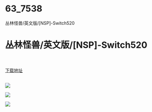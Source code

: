 # 63_7538
丛林怪兽/英文版/[NSP]-Switch520
# 丛林怪兽/英文版/[NSP]-Switch520
 <br/></br>
[下载地址](https://www.switch520.cc/article/7538 "下载地址")
<br/></br>

<p><span><strong><img src="https://www.switch520.cc/muke_img/upload_art_editor_20201128-1_f3dc51b11c05fd9af9682ca30ce818fa.jpg"></strong></span></p>
<p><span><strong><img src="https://www.switch520.cc/muke_img/upload_art_editor_20201128-1_88e665af9a29920f264b569615616997.jpg"></strong></span></p>
<p><span><strong><img src="https://www.switch520.cc/muke_img/upload_art_editor_20201128-1_8a215bac78a8d1c2bac470abdefdc989.jpg"></strong></span></p>
<p></p>
<p></p>
